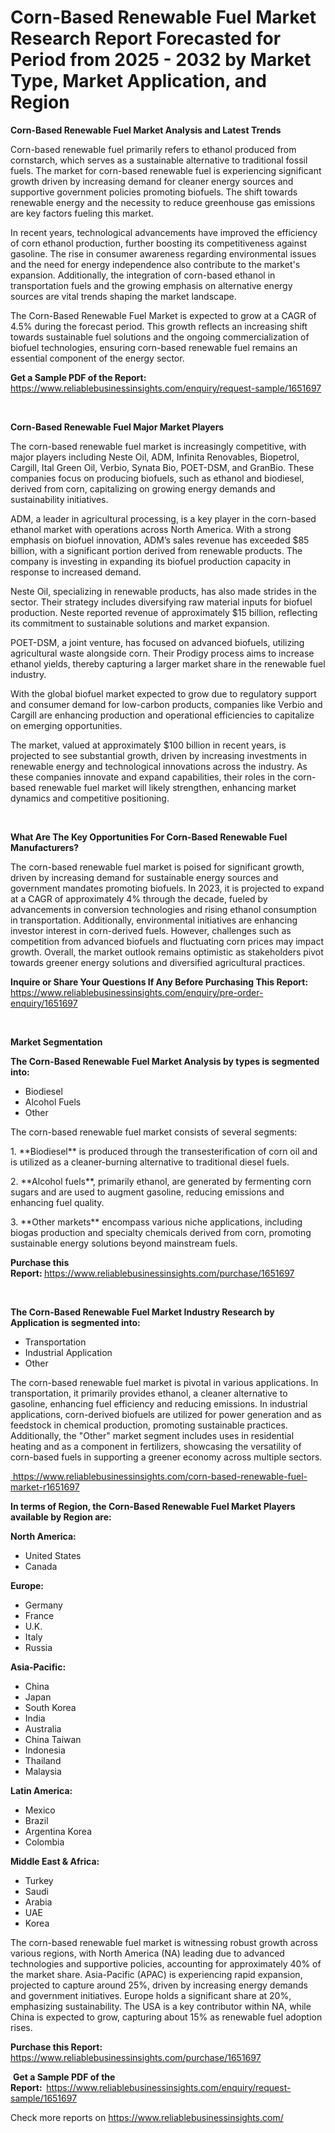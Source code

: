<p><h1>Corn-Based Renewable Fuel Market Research Report Forecasted for Period from 2025 -  2032 by Market Type, Market Application, and Region</h1></p><p><strong>Corn-Based Renewable Fuel Market Analysis and Latest Trends</strong></p>
<p><p>Corn-based renewable fuel primarily refers to ethanol produced from cornstarch, which serves as a sustainable alternative to traditional fossil fuels. The market for corn-based renewable fuel is experiencing significant growth driven by increasing demand for cleaner energy sources and supportive government policies promoting biofuels. The shift towards renewable energy and the necessity to reduce greenhouse gas emissions are key factors fueling this market.</p><p>In recent years, technological advancements have improved the efficiency of corn ethanol production, further boosting its competitiveness against gasoline. The rise in consumer awareness regarding environmental issues and the need for energy independence also contribute to the market's expansion. Additionally, the integration of corn-based ethanol in transportation fuels and the growing emphasis on alternative energy sources are vital trends shaping the market landscape.</p><p>The Corn-Based Renewable Fuel Market is expected to grow at a CAGR of 4.5% during the forecast period. This growth reflects an increasing shift towards sustainable fuel solutions and the ongoing commercialization of biofuel technologies, ensuring corn-based renewable fuel remains an essential component of the energy sector.</p></p>
<p><strong>Get a Sample PDF of the Report:&nbsp;</strong> <a href="https://www.reliablebusinessinsights.com/enquiry/request-sample/1651697?utm_campaign=2662&utm_medium=2&utm_source=Github&utm_content=ia&utm_term=23032025&utm_id=corn-based-renewable-fuel">https://www.reliablebusinessinsights.com/enquiry/request-sample/1651697</a></p>
<p>&nbsp;</p>
<p><strong>Corn-Based Renewable Fuel Major Market Players</strong></p>
<p><p>The corn-based renewable fuel market is increasingly competitive, with major players including Neste Oil, ADM, Infinita Renovables, Biopetrol, Cargill, Ital Green Oil, Verbio, Synata Bio, POET-DSM, and GranBio. These companies focus on producing biofuels, such as ethanol and biodiesel, derived from corn, capitalizing on growing energy demands and sustainability initiatives.</p><p>ADM, a leader in agricultural processing, is a key player in the corn-based ethanol market with operations across North America. With a strong emphasis on biofuel innovation, ADM’s sales revenue has exceeded $85 billion, with a significant portion derived from renewable products. The company is investing in expanding its biofuel production capacity in response to increased demand.</p><p>Neste Oil, specializing in renewable products, has also made strides in the sector. Their strategy includes diversifying raw material inputs for biofuel production. Neste reported revenue of approximately $15 billion, reflecting its commitment to sustainable solutions and market expansion.</p><p>POET-DSM, a joint venture, has focused on advanced biofuels, utilizing agricultural waste alongside corn. Their Prodigy process aims to increase ethanol yields, thereby capturing a larger market share in the renewable fuel industry. </p><p>With the global biofuel market expected to grow due to regulatory support and consumer demand for low-carbon products, companies like Verbio and Cargill are enhancing production and operational efficiencies to capitalize on emerging opportunities. </p><p>The market, valued at approximately $100 billion in recent years, is projected to see substantial growth, driven by increasing investments in renewable energy and technological innovations across the industry. As these companies innovate and expand capabilities, their roles in the corn-based renewable fuel market will likely strengthen, enhancing market dynamics and competitive positioning.</p></p>
<p>&nbsp;</p>
<p><strong>What Are The Key Opportunities For Corn-Based Renewable Fuel Manufacturers?</strong></p>
<p><p>The corn-based renewable fuel market is poised for significant growth, driven by increasing demand for sustainable energy sources and government mandates promoting biofuels. In 2023, it is projected to expand at a CAGR of approximately 4% through the decade, fueled by advancements in conversion technologies and rising ethanol consumption in transportation. Additionally, environmental initiatives are enhancing investor interest in corn-derived fuels. However, challenges such as competition from advanced biofuels and fluctuating corn prices may impact growth. Overall, the market outlook remains optimistic as stakeholders pivot towards greener energy solutions and diversified agricultural practices.</p></p>
<p><strong>Inquire or Share Your Questions If Any Before Purchasing This Report:</strong> <a href="https://www.reliablebusinessinsights.com/enquiry/pre-order-enquiry/1651697?utm_campaign=2662&utm_medium=2&utm_source=Github&utm_content=ia&utm_term=23032025&utm_id=corn-based-renewable-fuel">https://www.reliablebusinessinsights.com/enquiry/pre-order-enquiry/1651697</a></p>
<p>&nbsp;</p>
<p><strong>Market Segmentation</strong></p>
<p><strong>The Corn-Based Renewable Fuel Market Analysis by types is segmented into:</strong></p>
<p><ul><li>Biodiesel</li><li>Alcohol Fuels</li><li>Other</li></ul></p>
<p><p>The corn-based renewable fuel market consists of several segments: </p><p>1. **Biodiesel** is produced through the transesterification of corn oil and is utilized as a cleaner-burning alternative to traditional diesel fuels. </p><p>2. **Alcohol fuels**, primarily ethanol, are generated by fermenting corn sugars and are used to augment gasoline, reducing emissions and enhancing fuel quality. </p><p>3. **Other markets** encompass various niche applications, including biogas production and specialty chemicals derived from corn, promoting sustainable energy solutions beyond mainstream fuels.</p></p>
<p><strong>Purchase this Report:&nbsp;</strong><a href="https://www.reliablebusinessinsights.com/purchase/1651697?utm_campaign=2662&utm_medium=2&utm_source=Github&utm_content=ia&utm_term=23032025&utm_id=corn-based-renewable-fuel">https://www.reliablebusinessinsights.com/purchase/1651697</a></p>
<p>&nbsp;</p>
<p><strong>The Corn-Based Renewable Fuel Market Industry Research by Application is segmented into:</strong></p>
<p><ul><li>Transportation</li><li>Industrial Application</li><li>Other</li></ul></p>
<p><p>The corn-based renewable fuel market is pivotal in various applications. In transportation, it primarily provides ethanol, a cleaner alternative to gasoline, enhancing fuel efficiency and reducing emissions. In industrial applications, corn-derived biofuels are utilized for power generation and as feedstock in chemical production, promoting sustainable practices. Additionally, the "Other" market segment includes uses in residential heating and as a component in fertilizers, showcasing the versatility of corn-based fuels in supporting a greener economy across multiple sectors.</p></p>
<p><a href="https://www.reliablebusinessinsights.com/corn-based-renewable-fuel-market-r1651697?utm_campaign=2662&utm_medium=2&utm_source=Github&utm_content=ia&utm_term=23032025&utm_id=corn-based-renewable-fuel">&nbsp;https://www.reliablebusinessinsights.com/corn-based-renewable-fuel-market-r1651697</a></p>
<p><strong>In terms of Region, the Corn-Based Renewable Fuel Market Players available by Region are:</strong></p>
<p>
    <p> <strong> North America: </strong>
        <ul>
            <li>United States</li>
            <li>Canada</li>
        </ul>
        </p> 
    <p> <strong> Europe: </strong>
        <ul>
            <li>Germany</li>
            <li>France</li>
            <li>U.K.</li>
            <li>Italy</li>
            <li>Russia</li>
        </ul>
        </p> 
    <p> <strong> Asia-Pacific: </strong>
        <ul>
            <li>China</li>
            <li>Japan</li>
            <li>South Korea</li>
            <li>India</li>
            <li>Australia</li>
            <li>China Taiwan</li>
            <li>Indonesia</li>
            <li>Thailand</li>
            <li>Malaysia</li>
        </ul>
        </p> 
    <p> <strong> Latin America: </strong>
        <ul>
            <li>Mexico</li>
            <li>Brazil</li>
            <li>Argentina Korea</li>
            <li>Colombia</li>
        </ul>
        </p> 
    <p> <strong> Middle East & Africa: </strong>
        <ul>
            <li>Turkey</li>
            <li>Saudi</li>
            <li>Arabia</li>
            <li>UAE</li>
            <li>Korea</li>
        </ul>
    </p>
    </p>
<p><p>The corn-based renewable fuel market is witnessing robust growth across various regions, with North America (NA) leading due to advanced technologies and supportive policies, accounting for approximately 40% of the market share. Asia-Pacific (APAC) is experiencing rapid expansion, projected to capture around 25%, driven by increasing energy demands and government initiatives. Europe holds a significant share at 20%, emphasizing sustainability. The USA is a key contributor within NA, while China is expected to grow, capturing about 15% as renewable fuel adoption rises.</p></p>
<p><strong>Purchase this Report: </strong><a href="https://www.reliablebusinessinsights.com/purchase/1651697?utm_campaign=2662&utm_medium=2&utm_source=Github&utm_content=ia&utm_term=23032025&utm_id=corn-based-renewable-fuel">https://www.reliablebusinessinsights.com/purchase/1651697</a></p>
<p>&nbsp;<strong>Get a Sample PDF of the Report:&nbsp;&nbsp;</strong><a href="https://www.reliablebusinessinsights.com/enquiry/request-sample/1651697?utm_campaign=2662&utm_medium=2&utm_source=Github&utm_content=ia&utm_term=23032025&utm_id=corn-based-renewable-fuel">https://www.reliablebusinessinsights.com/enquiry/request-sample/1651697</a></p>
<p><strong></strong></p>
<p>Check more reports on <a href="https://www.reliablebusinessinsights.com/?utm_campaign=2662&utm_medium=2&utm_source=Github&utm_content=ia&utm_term=23032025&utm_id=corn-based-renewable-fuel">https://www.reliablebusinessinsights.com/</a></p>